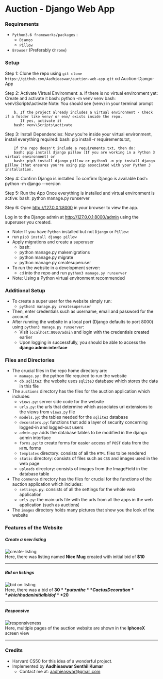 # Auction - Django Web App

### Requirements
- `Python3.6 frameworks/packages` :
  - `Django`
  - `Pillow`
- `Browser` (Preferably `Chrome`)

### Setup
Step 1: Clone the repo using `git clone https://github.com/Aadhieaswar/auction-web-app.git`
          cd Auction-Django-App
          
Step 2: Activate Virtual Environment: 
        a. If there is no virtual environment yet: Create and activate it
        bash: python -m venv venv
        bash: venv\Scripts\activate
        Note: You should see (venv) in your terminal prompt

        b. If the project already includes a virtual environment - Check if a folder like venv/ or env/ exists inside the repo.
           If yes, activate it
        bash: venv\Scripts\activate
        
Step 3: Install Dependencies: 
        Now you're inside your virtual environment, install everything required:
        bash: pip install -r requirements.txt,
        
        If the repo doesn't include a requirements.txt, then do:
        bash: pip install django pillow (If you are working in a Python 3 virtual environment) or
        bash: pip3 install django pillow or python3 -m pip install django pillow (that ensures you're using pip associated with your Python 3 installation.

Step 4: Confirm Django is installed
        To confirm Django is available
        bash: python -m django --version
        
Step 5: Run the App
        Once everything is installed and virtual environment is active:
        bash: python manage.py runserver

Step 6: Open http://127.0.0.1:8000 in your browser to view the app.

Log in to the Django admin at http://127.0.0.1:8000/admin using the superuser you created.
        
  
  - Note: If you have `Python` installed but not `Django` or `Pillow`:
  - run `pip3 install django pillow`
- Apply migrations and create a superuser
  - bash:
  - python manage.py makemigrations
  - python manage.py migrate
  - python manage.py createsuperuser
- To run the website in a development server:
  - `cd` into the repo and run `python3 manage.py runserver`
- Note: Using a Python virtual environment recommended



### Additional Setup
- To create a super user for the website simply run:
  - `python3 manage.py createsuperuser`
- Then, enter credentials such as username, email and password for the account
- After running the website in a local port (Django defaults to port 8000) using `python3 manage.py runserver`:
  - Visit `localhost:8000/admin` and login with the credentials created earlier
  - Upon logging in successfully, you should be able to access the __django admin interface__

### Files and Directories
- The crucial files in the repo home directory are:
  - `manage.py` : the python file required to run the website
  - `db.sqlite3`: the website uses `sqlite3` database which stores the data in this file
- The `auctions` directory has the files for the auction application which includes:
  - `views.py`: server side code for the website
  - `urls.py`: the urls that determine which associates url extensions to the views from `views.py` file
  - `models.py`: the tables needed for the `sqlite3` database
  - `decorators.py`: functions that add a layer of security concerning logged-in and logged-out users
  - `admin.py`: adds the database tables to be modified in the django admin interface
  - `forms.py`: to create forms for easier access of `POST` data from the `HTML` forms
  - `templates` directory: consists of all the `HTML` files to be rendered
  - `static` directory: consists of files such as `CSS` and images used in the web page
  - `uploads` directory: consists of images from the ImageField in the database table
- The `commerce` directory has the files for crucial for the functions of the auction application which includes:
  - `settings.py`: consists of all the settings for the whole web application
  - `urls.py`: the main urls file with the urls from all the apps in the web application (such as auctions)
- The `images` directory holds many pictures that show you the look of the website

### Features of the Website
##### Create a new listing
  ![create-listing](./images/create-listing.gif)
  <br>
Here, there was listing named **Nice Mug** created with initial bid of **$10**
  <hr>

##### Bid on listings
  ![bid on listing](./images/bid-on-listing.gif)
  <br>
Here, there was a bid of **$30** put on the **Cactus Decoration** which had an initial bid of **$20**
  <hr>

##### Responsive
  ![responsiveness](./images/responsive.gif)
  <br>
Here, multiple pages of the auction website are shown in the __IphoneX__ screen view
  <hr>

### Credits
- Harvard CS50 for this idea of a wonderful project.
- Implemented by __Aadhieaswar Senthil Kumar__
  - Contact me at: <aadhieaswar@gmail.com>
